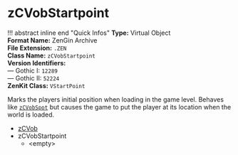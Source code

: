 # zCVobStartpoint

!!! abstract inline end "Quick Infos"
    **Type:** Virtual Object<br/>
    **Format Name:** ZenGin Archive<br/>
    **File Extension:** `.ZEN`<br/>
    **Class Name:** `zCVobStartpoint`<br/>
    **Version Identifiers:**<br />
    — Gothic I: `12289`<br/>
    — Gothic II: `52224`<br/>
    **ZenKit Class:** `VStartPoint`

Marks the players initial position when loading in the game level. Behaves like [`zCVobSpot`](zCVobSpot.md) but causes
the game to put the player at its location when the world is loaded.

<ul class="sp-list">
    <li class="sp-type"><a href="../zCVob/">zCVob</a></li>
    <li class="sp-type">
        <span>zCVobStartpoint</span>
        <ul class="sp-list">
            <li class="sp-none">&lt;empty&gt;</li>
        </ul>
    </li>
</ul>

